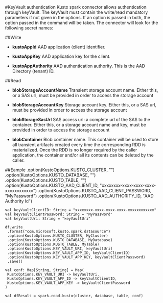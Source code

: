 #KeyVault authentication
Kusto spark connector allows authentication through keyVault. The keyVault must contain the 
write/read mandatory parameters if not given in the options. If an option is passed in both,
the option passed in the command will be taken.
The connector will look for the following secret names:

##Write
 * **kustoAppId**
 AAD application (client) identifier.
 
 * **kustoAppKey**
 AAD application key for the client.

 * **kustoAppAuthority**
  AAD authentication authority. This is the AAD Directory (tenant) ID.

##Read
 * **blobStorageAccountName**
 Transient storage account name. Either this, or a SAS url, must be provided in order to access the storage account

 * **blobStorageAccountKey**
 Storage account key. Either this, or a SAS url, must be provided in order to access the storage account

* **blobStorageSasUrl**
  SAS access url: a complete url of the SAS to the container. Either this, or a storage account name and key, must be provided
    in order to access the storage account
    
 * **blobContainer**
 Blob container name. This container will be used to store all transient artifacts created every time the corresponding RDD is materialized. 
 Once the RDD is no longer required by the caller application, the container and/or all its contents can be deleted by the caller.  

##Eample
.option(KustoOptions.KUSTO_CLUSTER, "")
  .option(KustoOptions.KUSTO_DATABASE, "")
  .option(KustoOptions.KUSTO_TABLE, "")
  .option(KustoOptions.KUSTO_AAD_CLIENT_ID, "xxxxxxxx-xxxx-xxxx-xxxx-xxxxxxxxxxxx")
  .option(KustoOptions.KUSTO_AAD_CLIENT_PASSWORD, "MyPassword") 
  .option(KustoOptions.KUSTO_AAD_AUTHORITY_ID, "AAD Authority Id") 
 ```
val keyVaultClientID: String = "xxxxxxxx-xxxx-xxxx-xxxx-xxxxxxxxxxxx"
val keyVaultClientPassword: String = "MyPassword"
val keyVaultUri: String = "keyVaultUri" 
 
df.write
  .format("com.microsoft.kusto.spark.datasource")
  .option(KustoOptions.KUSTO_CLUSTER, MyCluster)
  .option(KustoOptions.KUSTO_DATABASE, MyDatabase)
  .option(KustoOptions.KUSTO_TABLE, MyTable)
  .option(KustoOptions.KEY_VAULT_URI, keyVaultUri)
  .option(KustoOptions.KEY_VAULT_APP_ID, keyVaultClientID)
  .option(KustoOptions.KEY_VAULT_APP_KEY, keyVaultClientPassword)
  .save()

val conf: Map[String, String] = Map(
  KustoOptions.KEY_VAULT_URI -> keyVaultUri,
  KustoOptions.KEY_VAULT_APP_ID -> keyVaultClientID,
  KustoOptions.KEY_VAULT_APP_KEY -> keyVaultClientPassword
)

val dfResult = spark.read.kusto(cluster, database, table, conf)
 ```

